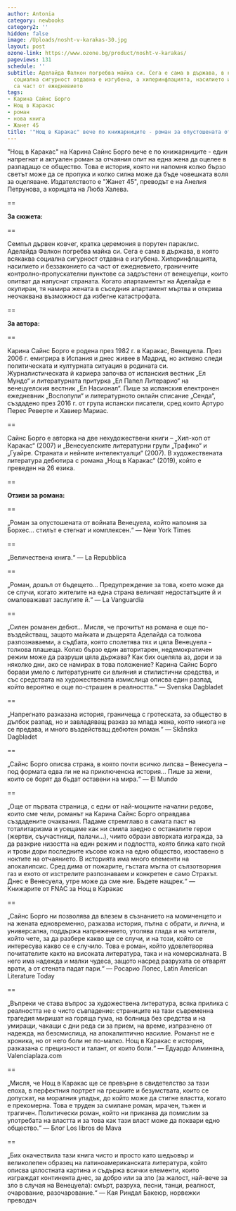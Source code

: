 ```yaml
---
author: Antonia
category: newbooks
category2: ''
hidden: false
image: /Uploads/nosht-v-karakas-30.jpg
layout: post
ozone-link: https://www.ozone.bg/product/nosht-v-karakas/
pageviews: 131
schedule: ''
subtitle: Аделайда Фалкон погребва майка си. Сега е сама в държава, в която всякаква
  социална сигурност отдавна е изгубена, а хиперинфлацията, насилието и беззаконието
  са част от ежедневието
tags:
- Карина Сайнс Борго
- Нощ в Каракас
- роман
- нова книга
- Жанет 45
title: '"Нощ в Каракас" вече по книжарниците - роман за опустошената от войната Венецуела'
---
```


"Нощ в Каракас" на Карина Сайнс Борго вече е по книжарниците - един напрегнат и актуален роман за отчаяния опит на една жена да оцелее в разпадащо се общество. Това е история, която ни напомня колко бързо светът може да се пропука и колко силна може да бъде човешката воля за оцеляване. Издателството е "Жанет 45", преводът е на Анелия Петрунова, а корицата на Люба Халева.

\==

**За сюжета:**

\==

Семпъл дървен ковчег, кратка церемония в порутен параклис. Аделайда Фалкон погребва майка си. Сега е сама в държава, в която всякаква социална сигурност отдавна е изгубена. Хиперинфлацията, насилието и беззаконието са част от ежедневието, граничните контролно-пропускателни пунктове са задръстени от венецуелци, които опитват да напуснат страната. Когато апартаментът на Аделайда е окупиран, тя намира жената в съседния апартамент мъртва и открива неочаквана възможност да избегне катастрофата. 

\==

**За автора:**

\==

Карина Сайнс Борго е родена през 1982 г. в Каракас, Венецуела. През 2006 г. емигрира в Испания и днес живее в Мадрид, но активно следи политическата и културната ситуация в родината си. Журналистическата й кариера започва от испанския вестник „Ел Мундо“ и литературната притурка „Ел Папел Литерарио“ на венецуелския вестник „Ел Насионал“. Пише за испанския електронен ежедневник „Воспопули“ и литературното онлайн списание „Сенда“, създадено през 2016 г. от група испански писатели, сред които Артуро Перес Реверте и Хавиер Мариас. 

\==

Сайнс Борго е авторка на две нехудожествени книги – „Хип-хоп от Каракас“ (2007) и „Венесуелските литературни групи „Трафико“ и „Гуайре. Страната и нейните интелектуалци“ (2007). В художествената литература дебютира с романа „Нощ в Каракас“ (2019), който е преведен на 26 езика. 

\==

**Отзиви за романа:**

\==

„Роман за опустошената от войната Венецуела, който напомня за Борхес... стилът е стегнат и комплексен.“ — New York Times

\==

„Величествена книга.“ — La Repubblica

\==

 „Роман, дошъл от бъдещето... Предупреждение за това, което може да се случи, когато жителите на една страна величаят недостатъците й и омаловажават заслугите й.“ — La Vanguardia

\==

„Силен романен дебют... Мисля, че прочитът на романа е още по-въздействащ, защото майката и дъщерята Аделайда са толкова разпознаваеми, а съдбата, която сполетява тях и цяла Венецуела - толкова плашеща. Колко бързо един авторитарен, недемократичен режим може да разруши цяла държава? Как бих оцеляла аз, дори и за няколко дни, ако се намирах в това положение? Карина Сайнс Борго борави умело с литературните си влияния и стилистични средства, и със средствата на художествената измислица описва един разпад, който вероятно е още по-страшен в реалността.“ — Svenska Dagbladet

\==

„Напрегнато разказана история, граничеща с гротеската, за общество в дълбок разпад, но и завладяващ разказ за млада жена, която никога не се предава, и много въздействащ дебютен роман.“ — Skånska Dagbladet

\==

 „Сайнс Борго описва страна, в която почти всичко липсва – Венесуела – под формата едва ли не на приключенска история... Пише за жени, които се борят да бъдат оставени на мира.“ — El Mundo

\==

 „Още от първата страница, с едни от най-мощните начални редове, които сме чели, романът на Карина Сайнс Борго оправдава създадените очаквания. Падаме стремглаво в самата паст на тоталитаризма и усещаме как ни смила заедно с останалите герои (жертви, съучастници, палачи...), чиито образи авторката изгражда, за да разкрие низостта на един режим и подлостта, която блика като гной и трови дори последните късове кожа на едно общество, изоставено в ноктите на отчаянието. В историята има много елементи на апокалипсис. Сред дима от пожарите, гъстата мъгла от сълзотворния газ и ехото от изстрелите разпознаваем и конкретен е само Страхът. Днес е Венесуела, утре може да сме ние. Бъдете нащрек.“ — Книжарите от FNAC за Нощ в Каракас 

\==

„Сайнс Борго ни позволява да влезем в съзнанието на момиченцето и на жената едновременно, разказва история, пълна с обрати, и лична, и универсална, поддържа напрежението, утолява глада и на читателя, който чете, за да разбере какво ще се случи, и на този, който се интересува какво се е случило. Това е роман, който удовлетворява почитателите както на високата литература, така и на комерсиалната. В него има надежда и малки чудеса, защото насред разрухата се отварят врати, а от стената падат пари.“ — Росарио Лопес, Latin American Literature Today

\==

„Въпреки че става въпрос за художествена литература, всяка прилика с реалността не е чисто съвпадение: страниците на тази съвременна трагедия миришат на горяща гума, на болница без средства и на умиращи, чакащи с дни реда си за прием, на време, изпразнено от надежда, на безсмислица, на апокалиптично насилие. Романът не е хроника, но от него боли не по-малко. Нощ в Каракас е история, разказана с прецизност и талант, от които боли.“ — Едуардо Алминяна, Valenciaplaza.com

\==

„Мисля, че Нощ в Каракас ще се превърне в свидетелство за тази епоха, в перфектния портрет на грешките и безумствата, които се допускат, на моралния упадък, до който може да стигне властта, когато е прекомерна. Това е труден за смилане роман, мрачен, тъжен и трагичен. Политически роман, който ни приканва да помислим за употребата на властта и за това как тази власт може да поквари едно общество.“ — Блог Los libros de Mava

\==

„Бих окачествила тази книга чисто и просто като шедьовър и великолепен образец на латиноамериканската литература, който описва цялостната картина и съдържа всички елементи, които изграждат континента днес, за добро или за зло (за жалост, най-вече за зло в случая на Венецуела): смърт, разруха, песни, танци, реалност, очарование, разочарование.“ — Кая Риндал Бакеюр, норвежки преводач